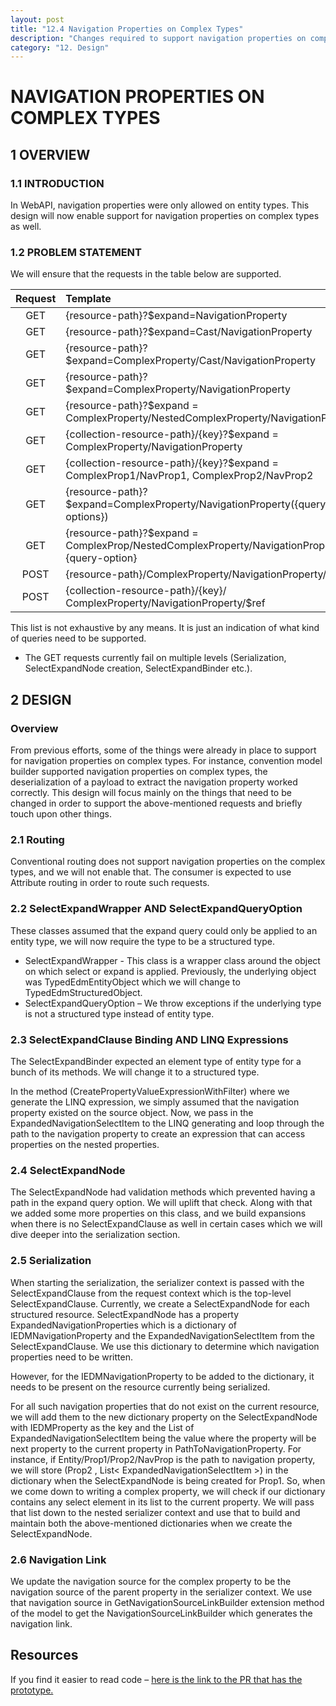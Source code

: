 ```yaml
---
layout: post
title: "12.4 Navigation Properties on Complex Types"
description: "Changes required to support navigation properties on complex types in WebAPI"
category: "12. Design"
---
```

# NAVIGATION PROPERTIES ON COMPLEX TYPES
## 1	OVERVIEW
### 1.1	INTRODUCTION
In WebAPI, navigation properties were only allowed on entity types. This design will now enable support for navigation properties on complex types as well. 
### 1.2	PROBLEM STATEMENT
We will ensure that the requests in the table below are supported.   

|Request	| Template |
|:-------:|:---------|
|GET |	{resource-path}?$expand=NavigationProperty |
|GET |	{resource-path}?$expand=Cast/NavigationProperty |
|GET |	{resource-path}?$expand=ComplexProperty/Cast/NavigationProperty |
|GET |	{resource-path}?$expand=ComplexProperty/NavigationProperty |
|GET | {resource-path}?$expand = ComplexProperty/NestedComplexProperty/NavigationProperty |
|GET |	{collection-resource-path}/{key}?$expand = ComplexProperty/NavigationProperty |
|GET | {collection-resource-path}/{key}?$expand = ComplexProp1/NavProp1, ComplexProp2/NavProp2 |
|GET| {resource-path}?$expand=ComplexProperty/NavigationProperty({query-options}) |
|GET| {resource-path}?$expand = ComplexProp/NestedComplexProperty/NavigationProperty {query-option} |
|POST|	{resource-path}/ComplexProperty/NavigationProperty/$ref|
|POST|	{collection-resource-path}/{key}/ ComplexProperty/NavigationProperty/$ref|

This list is not exhaustive by any means. It is just an indication of what kind of queries need to be supported. 
*	The GET requests currently fail on multiple levels (Serialization, SelectExpandNode creation, SelectExpandBinder etc.).
## 2	DESIGN
### Overview
From previous efforts, some of the things were already in place to support for navigation properties on complex types. For instance, convention model builder supported navigation properties on complex types, the deserialization of a payload to extract the navigation property worked correctly. 
This design will focus mainly on the things that need to be changed in order to support the above-mentioned requests and briefly touch upon other things.
### 2.1	Routing
Conventional routing does not support navigation properties on the complex types, and we will not enable that. The consumer is expected to use Attribute routing in order to route such requests. 
### 2.2	SelectExpandWrapper AND SelectExpandQueryOption
These classes assumed that the expand query could only be applied to an entity type, we will now require the type to be a structured type.
+	SelectExpandWrapper - This class is a wrapper class around the object on which select or expand is applied. Previously, the underlying object was TypedEdmEntityObject which we will change to TypedEdmStructuredObject.
+	SelectExpandQueryOption – We throw exceptions if the underlying type is not a structured type instead of entity type.  
### 2.3	SelectExpandClause Binding AND LINQ Expressions
The SelectExpandBinder expected an element type of entity type for a bunch of its methods. We will change it to a structured type.

In the method (CreatePropertyValueExpressionWithFilter) where we generate the LINQ expression, we simply assumed that the navigation property existed on the source object. Now, we pass in the ExpandedNavigationSelectItem to the LINQ generating and loop through the path to the navigation property to create an expression that can access properties on the nested properties.
### 2.4	SelectExpandNode
The SelectExpandNode had validation methods which prevented having a path in the expand query option. We will uplift that check. Along with that we added some more properties on this class, and we build expansions when there is no SelectExpandClause as well in certain cases which we will dive deeper into the serialization section.  
### 2.5	Serialization
When starting the serialization, the serializer context is passed with the SelectExpandClause from the request context which is the top-level SelectExpandClause.
Currently, we create a SelectExpandNode for each structured resource. SelectExpandNode has a property ExpandedNavigationProperties which is a dictionary of IEDMNavigationProperty and the ExpandedNavigationSelectItem from the SelectExpandClause. We use this dictionary to determine which navigation properties need to be written. 

However, for the IEDMNavigationProperty to be added to the dictionary, it needs to be present on the resource currently being serialized. 

For all such navigation properties that do not exist on the current resource, we will add them to the new dictionary property on the SelectExpandNode with IEDMProperty as the key and the List of ExpandedNavigationSelectItem being the value where the property will be next property to the current property in PathToNavigationProperty. For instance, if Entity/Prop1/Prop2/NavProp is the path to navigation property, we will store (Prop2 , List< ExpandedNavigationSelectItem >) in the dictionary when the SelectExpandNode is being created for Prop1.
So, when we come down to writing a complex property, we will check if our dictionary contains any select element in its list to the current property. We will pass that list down to the nested serializer context and use that to build and maintain both the above-mentioned dictionaries when we create the SelectExpandNode. 
### 2.6 Navigation Link
We update the navigation source for the complex property to be the navigation source of the parent property in the serializer context. We use that navigation source in GetNavigationSourceLinkBuilder extension method of the model to get the NavigationSourceLinkBuilder which generates the navigation link.


## Resources
If you find it easier to read code – [here is the link to the PR that has the prototype.](https://github.com/OData/WebApi/pull/1738) 
